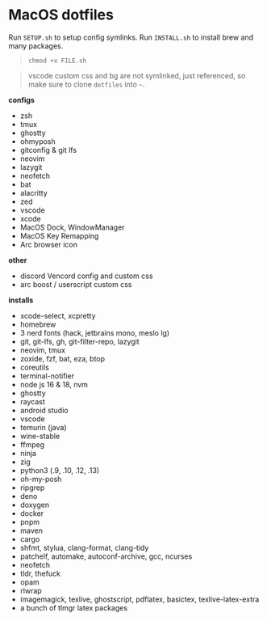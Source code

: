 # MacOS dotfiles

Run `SETUP.sh` to setup config symlinks.
Run `INSTALL.sh` to install brew and many packages.

> `chmod +x FILE.sh`

> vscode custom css and bg are not symlinked, just referenced, so make sure to clone `dotfiles` into `~`.

**configs**
- zsh
- tmux
- ghostty
- ohmyposh
- gitconfig & git lfs
- neovim
- lazygit
- neofetch
- bat
- alacritty
- zed
- vscode
- xcode
- MacOS Dock, WindowManager
- MacOS Key Remapping
- Arc browser icon

**other**
- discord Vencord config and custom css
- arc boost / userscript custom css

**installs**
- xcode-select, xcpretty
- homebrew
- 3 nerd fonts (hack, jetbrains mono, meslo lg)
- git, git-lfs, gh, git-filter-repo, lazygit
- neovim, tmux
- zoxide, fzf, bat, eza, btop
- coreutils
- terminal-notifier
- node js 16 & 18, nvm
- ghostty
- raycast
- android studio
- vscode
- temurin (java)
- wine-stable
- ffmpeg
- ninja
- zig
- python3 (.9, .10, .12, .13)
- oh-my-posh
- ripgrep
- deno
- doxygen
- docker
- pnpm
- maven
- cargo
- shfmt, stylua, clang-format, clang-tidy
- patchelf, automake, autoconf-archive, gcc, ncurses
- neofetch
- tldr, thefuck
- opam
- rlwrap
- imagemagick, texlive, ghostscript, pdflatex, basictex, texlive-latex-extra
- a bunch of tlmgr latex packages
